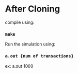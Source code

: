 # After Cloning

compile using:

### `make ` 

Run the simulation using:

### `a.out {num of transactions}` 
ex: a.out 1000